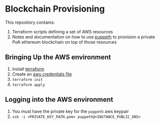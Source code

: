 # Blockchain Provisioning

This repository contains:

1. Terraform scripts defining a set of AWS resources
1. Notes and documentation on how to use [puppeth](https://www.youtube.com/watch?v=T5RcjYPTG9g) to provision a private PoA ethereum blockchain on top of those resources

## Bringing Up the AWS environment

1. Install [terraform](https://www.terraform.io/)
1. Create an [aws credentials file](https://docs.aws.amazon.com/cli/latest/userguide/cli-config-files.html)
1. `terraform init`
1. `terraform apply`

## Logging into the AWS environment

1. You must have the private key for the `puppeth` aws keypair
1. `ssh -i <PRIVATE_KEY_PATH.pem> puppeth@<INSTANCE_PUBLIC_DNS>`

